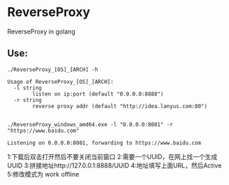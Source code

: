 # ReverseProxy
ReverseProxy in golang

## Use:

	./ReverseProxy_[OS]_[ARCH] -h
	
	Usage of ReverseProxy_[OS]_[ARCH]:
	  -l string
	        listen on ip:port (default "0.0.0.0:8888")
	  -r string
	        reverse proxy addr (default "http://idea.lanyus.com:80")


	./ReverseProxy_windows_amd64.exe -l "0.0.0.0:8081" -r "https://www.baidu.com"

	Listening on 0.0.0.0:8081, forwarding to https://www.baidu.com

 1:下载后双击打开然后不要关闭当前窗口
 2:需要一个UUID，在网上找一个生成UUID
 3:拼接地址http://127.0.0.1:8888/UUID
 4:地址填写上面URL，然后Active
 5:修改模式为 work offline
 

